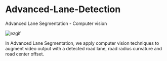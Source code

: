 # Advanced-Lane-Detection
  Advanced Lane Segmentation - Computer vision

   ![ezgif](https://github.com/user-attachments/assets/28993e17-441f-4f34-82a2-9d2adb9588d1)

   In Advanced Lane Segmentation, we apply computer vision techniques to augment video output with a detected road lane, road radius curvature and road center offset. 
